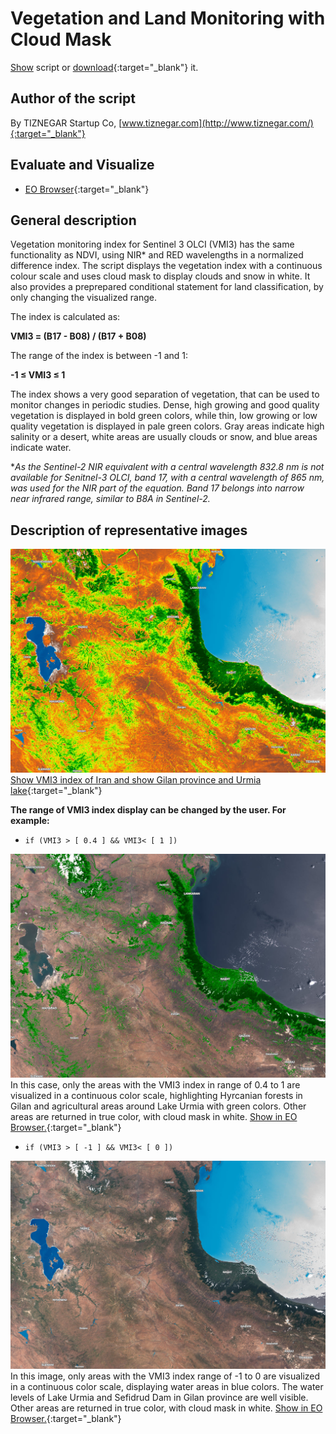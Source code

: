 # Vegetation and Land Monitoring with Cloud Mask

<a href="#" id='togglescript'>Show</a> script or [download](script.js){:target="_blank"} it.
<div id='script_view' style="display:none">
{% highlight javascript %}
      {% include_relative script.js %}
{% endhighlight %}
</div>

## Author of the script
By TIZNEGAR Startup Co, 
[www.tiznegar.com](http://www.tiznegar.com/){:target="_blank"}

## Evaluate and Visualize

- [EO Browser](https://sentinelshare.page.link/xRUA){:target="_blank"}

## General description
Vegetation monitoring index for Sentinel 3 OLCI (VMI3) has the same functionality as NDVI, using NIR* and RED wavelengths in a normalized difference index. The script displays the vegetation index with a continuous colour scale and uses cloud mask to display clouds and snow in white. It also provides a preprepared conditional statement for land classification, by only changing the visualized range. 

The index is calculated as:

**VMI3 = (B17 - B08) / (B17 + B08)**

The range of the index is between -1 and 1: 

**-1 ≤ VMI3 ≤ 1**

The index shows a very good separation of vegetation, that can be used to monitor changes in periodic studies. Dense, high growing and good quality vegetation is displayed in bold green colors, while thin, low growing or low quality vegetation is displayed in pale green colors. Gray areas indicate high salinity or a desert, white areas are usually clouds or snow, and blue areas indicate water.

*_As the Sentinel-2 NIR equivalent with a central wavelength 832.8 nm is not available for Senitnel-3 OLCI, band 17, with a central wavelength of 865 nm, was used for the NIR part of the equation. Band 17 belongs into narrow near infrared range, similar to B8A in Sentinel-2._

## Description of representative images

![A1](fig/fig1.jpg)
[Show VMI3 index of Iran and show Gilan province and Urmia lake](https://sentinelshare.page.link/xRUA){:target="_blank"}

**The range of VMI3 index display can be changed by the user. For example:**

- `if (VMI3 > [ 0.4 ] && VMI3< [ 1 ])`

![A2](fig/fig2.jpg)
In this case, only the areas with the VMI3 index in range of 0.4 to 1 are visualized in a continuous color scale, highlighting Hyrcanian forests in Gilan and agricultural areas around Lake Urmia with green colors. Other areas are returned in true color, with cloud mask in white. [Show in EO Browser.](https://sentinelshare.page.link/9crw){:target="_blank"}

- `if (VMI3 > [ -1 ] && VMI3< [ 0 ])`

![A3](fig/fig3.jpg)
In this image, only areas with the VMI3 index range of -1 to 0 are visualized in a continuous color scale, displaying water areas in blue colors. The water levels of Lake Urmia and Sefidrud Dam in Gilan province are well visible. Other areas are returned in true color, with cloud mask in white. [Show in EO Browser.](https://sentinelshare.page.link/Hbcn){:target="_blank"}


